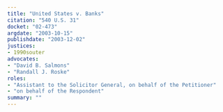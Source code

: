 ```yaml
---
title: "United States v. Banks"
citation: "540 U.S. 31"
docket: "02-473"
argdate: "2003-10-15"
publishdate: "2003-12-02"
justices:
- 1990souter
advocates:
- "David B. Salmons"
- "Randall J. Roske"
roles:
- "Assistant to the Solicitor General, on behalf of the Petitioner"
- "on behalf of the Respondent"
summary: ""
---
```


